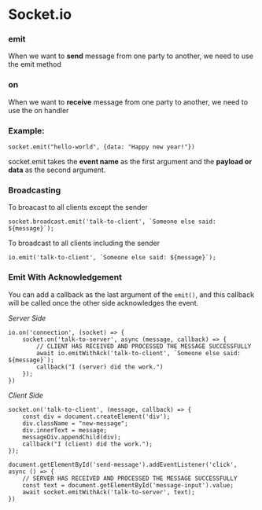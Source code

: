 # Socket.io

### emit 

When we want to **send** message from one party to another, we need to use the emit method

### on

When we want to **receive** message from one party to another, we need to use the on handler

### Example:

```socket.emit("hello-world", {data: "Happy new year!"})```  

socket.emit takes the **event name** as the first argument and the **payload or data** as the second argument.  

### Broadcasting

To broacast to all clients except the sender  

```socket.broadcast.emit('talk-to-client', `Someone else said: ${message}`);```  

To broadcast to all clients including the sender  

```io.emit('talk-to-client', `Someone else said: ${message}`);```

### Emit With Acknowledgement

You can add a callback as the last argument of the ```emit()```, and this callback will be called once the other side acknowledges the event.  

*Server Side*

```
io.on('connection', (socket) => {
    socket.on('talk-to-server', async (message, callback) => {
        // CLIENT HAS RECEIVED AND PROCESSED THE MESSAGE SUCCESSFULLY
        await io.emitWithAck('talk-to-client', `Someone else said: ${message}`);
        callback("I (server) did the work.")
    });
})
```

*Client Side*

```
socket.on('talk-to-client', (message, callback) => {
    const div = document.createElement('div');
    div.className = "new-message";
    div.innerText = message;
    messageDiv.appendChild(div);
    callback("I (client) did the work.");
});

document.getElementById('send-message').addEventListener('click', async () => {
    // SERVER HAS RECEIVED AND PROCESSED THE MESSAGE SUCCESSFULLY
    const text = document.getElementById('message-input').value;
    await socket.emitWithAck('talk-to-server', text);
})
```
